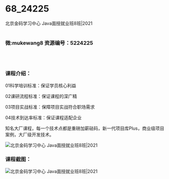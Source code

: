 # 68_24225
北京金码学习中心 Java面授就业班8班|2021
<br/></br>
<h3>微:mukewang8 资源编号：5224225</h3>
<br/></br>
<h3>课程介绍：</h3>
<p>01科学培训标准：保证学员核心利益</p>
<p>02课研流程标准：保证课程的深广精</p>
<p>03项目实战标准：保障项目实战符合职场需求</p>
<p>04技术到达率标准：保证课程适配企业</p>
<p>知名大厂课程，每一个技术点都是重磅加薪砝码，新一代项目库Plus，商业级项目案例，大厂级开发技术。</p>
<p><img src="https://www.ko996.com/wp-content/uploads/img/2022/05/1-65-300x230.png" alt="北京金码学习中心 Java面授就业班8班|2021"></p>
<div class="info-desc">
<h3>课程截图：</h3>
<p><img src="https://www.ko996.com/wp-content/uploads/img/2022/05/2-55.png" alt="北京金码学习中心 Java面授就业班8班|2021"></p>


			
</div>
